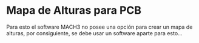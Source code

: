 # Mapa de Alturas para PCB

Para esto el software MACH3 no posee una opción para crear un mapa de alturas, por consiguiente, se debe usar un software aparte para esto...





